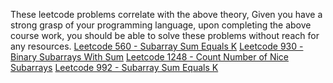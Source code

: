 These leetcode problems correlate with the above theory,
Given you have a strong grasp of your programming language, upon completing the above
course work, you should be able to solve these problems without reach for any resources.
[Leetcode 560 - Subarray Sum Equals K](https://leetcode.com/problems/subarray-sum-equals-k)
[Leetcode 930 - Binary Subarrays With Sum](https://leetcode.com/problems/binary-subarrays-with-sum)
[Leetcode 1248 - Count Number of Nice Subarrays](https://leetcode.com/problems/count-number-of-nice-subarrays)
[Leetcode 992 - Subarray Sum Equals K](https://leetcode.com/problems/subarrays-with-k-different-integers)